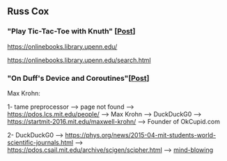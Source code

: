 ## Russ Cox

### "Play Tic-Tac-Toe with Knuth" [[Post](https://research.swtch.com/tictactoe)]

https://onlinebooks.library.upenn.edu/

https://onlinebooks.library.upenn.edu/search.html

### "On Duff's Device and Coroutines"[[Post](https://research.swtch.com/duff)]

Max Krohn:

1- tame preprocessor --> page not found --> https://pdos.lcs.mit.edu/people/ --> Max Krohn --> DuckDuckG0 --> https://startmit-2016.mit.edu/maxwell-krohn/ --> Founder of OkCupid.com

2- DuckDuckG0 --> https://phys.org/news/2015-04-mit-students-world-scientific-journals.html --> https://pdos.csail.mit.edu/archive/scigen/scipher.html --> [mind-blowing](https://pdos.csail.mit.edu/archive/scigen/index.html)

